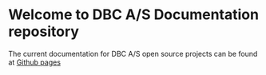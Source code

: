# Welcome to DBC A/S Documentation repository

The current documentation for DBC A/S open source projects can be found at [Github pages](https://dbcdk.github.io/)

